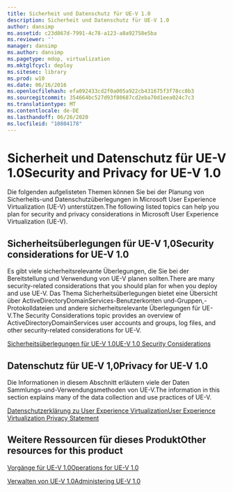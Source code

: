 ```yaml
---
title: Sicherheit und Datenschutz für UE-V 1.0
description: Sicherheit und Datenschutz für UE-V 1.0
author: dansimp
ms.assetid: c23d867d-7991-4c78-a123-a8a92758e5ba
ms.reviewer: ''
manager: dansimp
ms.author: dansimp
ms.pagetype: mdop, virtualization
ms.mktglfcycl: deploy
ms.sitesec: library
ms.prod: w10
ms.date: 06/16/2016
ms.openlocfilehash: efa092433cd2f0a005a922cb431675f3f78cc8b3
ms.sourcegitcommit: 354664bc527d93f80687cd2eba70d1eea024c7c3
ms.translationtype: MT
ms.contentlocale: de-DE
ms.lasthandoff: 06/26/2020
ms.locfileid: "10804178"
---
```

# <span data-ttu-id="a32a4-103">Sicherheit und Datenschutz für UE-V 1.0</span><span class="sxs-lookup"><span data-stu-id="a32a4-103">Security and Privacy for UE-V 1.0</span></span>


<span data-ttu-id="a32a4-104">Die folgenden aufgelisteten Themen können Sie bei der Planung von Sicherheits-und Datenschutzüberlegungen in Microsoft User Experience Virtualization (UE-V) unterstützen.</span><span class="sxs-lookup"><span data-stu-id="a32a4-104">The following listed topics can help you plan for security and privacy considerations in Microsoft User Experience Virtualization (UE-V).</span></span>

## <span data-ttu-id="a32a4-105">Sicherheitsüberlegungen für UE-V 1,0</span><span class="sxs-lookup"><span data-stu-id="a32a4-105">Security considerations for UE-V 1.0</span></span>


<span data-ttu-id="a32a4-106">Es gibt viele sicherheitsrelevante Überlegungen, die Sie bei der Bereitstellung und Verwendung von UE-V planen sollten.</span><span class="sxs-lookup"><span data-stu-id="a32a4-106">There are many security-related considerations that you should plan for when you deploy and use UE-V.</span></span> <span data-ttu-id="a32a4-107">Das Thema Sicherheitsüberlegungen bietet eine Übersicht über ActiveDirectoryDomainServices-Benutzerkonten und-Gruppen,-Protokolldateien und andere sicherheitsrelevante Überlegungen für UE-V.</span><span class="sxs-lookup"><span data-stu-id="a32a4-107">The Security Considerations topic provides an overview of ActiveDirectoryDomainServices user accounts and groups, log files, and other security-related considerations for UE-V.</span></span>

[<span data-ttu-id="a32a4-108">Sicherheitsüberlegungen für UE-V 1.0</span><span class="sxs-lookup"><span data-stu-id="a32a4-108">UE-V 1.0 Security Considerations</span></span>](ue-v-10-security-considerations.md)

## <span data-ttu-id="a32a4-109">Datenschutz für UE-V 1,0</span><span class="sxs-lookup"><span data-stu-id="a32a4-109">Privacy for UE-V 1.0</span></span>


<span data-ttu-id="a32a4-110">Die Informationen in diesem Abschnitt erläutern viele der Daten Sammlungs-und-Verwendungsmethoden von UE-V.</span><span class="sxs-lookup"><span data-stu-id="a32a4-110">The information in this section explains many of the data collection and use practices of UE-V.</span></span>

[<span data-ttu-id="a32a4-111">Datenschutzerklärung zu User Experience Virtualization</span><span class="sxs-lookup"><span data-stu-id="a32a4-111">User Experience Virtualization Privacy Statement</span></span>](user-experience-virtualization-privacy-statement.md)

## <span data-ttu-id="a32a4-112">Weitere Ressourcen für dieses Produkt</span><span class="sxs-lookup"><span data-stu-id="a32a4-112">Other resources for this product</span></span>


[<span data-ttu-id="a32a4-113">Vorgänge für UE-V 1.0</span><span class="sxs-lookup"><span data-stu-id="a32a4-113">Operations for UE-V 1.0</span></span>](operations-for-ue-v-10.md)

[<span data-ttu-id="a32a4-114">Verwalten von UE-V 1.0</span><span class="sxs-lookup"><span data-stu-id="a32a4-114">Administering UE-V 1.0</span></span>](administering-ue-v-10.md)

 

 






